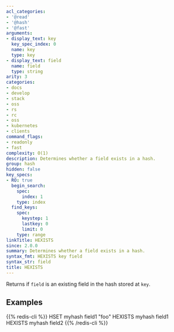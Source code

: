 ```yaml
---
acl_categories:
- '@read'
- '@hash'
- '@fast'
arguments:
- display_text: key
  key_spec_index: 0
  name: key
  type: key
- display_text: field
  name: field
  type: string
arity: 3
categories:
- docs
- develop
- stack
- oss
- rs
- rc
- oss
- kubernetes
- clients
command_flags:
- readonly
- fast
complexity: O(1)
description: Determines whether a field exists in a hash.
group: hash
hidden: false
key_specs:
- RO: true
  begin_search:
    spec:
      index: 1
    type: index
  find_keys:
    spec:
      keystep: 1
      lastkey: 0
      limit: 0
    type: range
linkTitle: HEXISTS
since: 2.0.0
summary: Determines whether a field exists in a hash.
syntax_fmt: HEXISTS key field
syntax_str: field
title: HEXISTS
---
```

Returns if `field` is an existing field in the hash stored at `key`.

## Examples

{{% redis-cli %}}
HSET myhash field1 "foo"
HEXISTS myhash field1
HEXISTS myhash field2
{{% /redis-cli %}}

